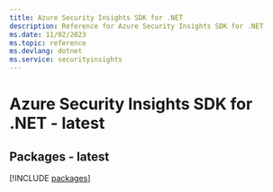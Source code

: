 ```yaml
---
title: Azure Security Insights SDK for .NET
description: Reference for Azure Security Insights SDK for .NET
ms.date: 11/02/2023
ms.topic: reference
ms.devlang: dotnet
ms.service: securityinsights
---
```

# Azure Security Insights SDK for .NET - latest
## Packages - latest
[!INCLUDE [packages](security-insights-index.md)]